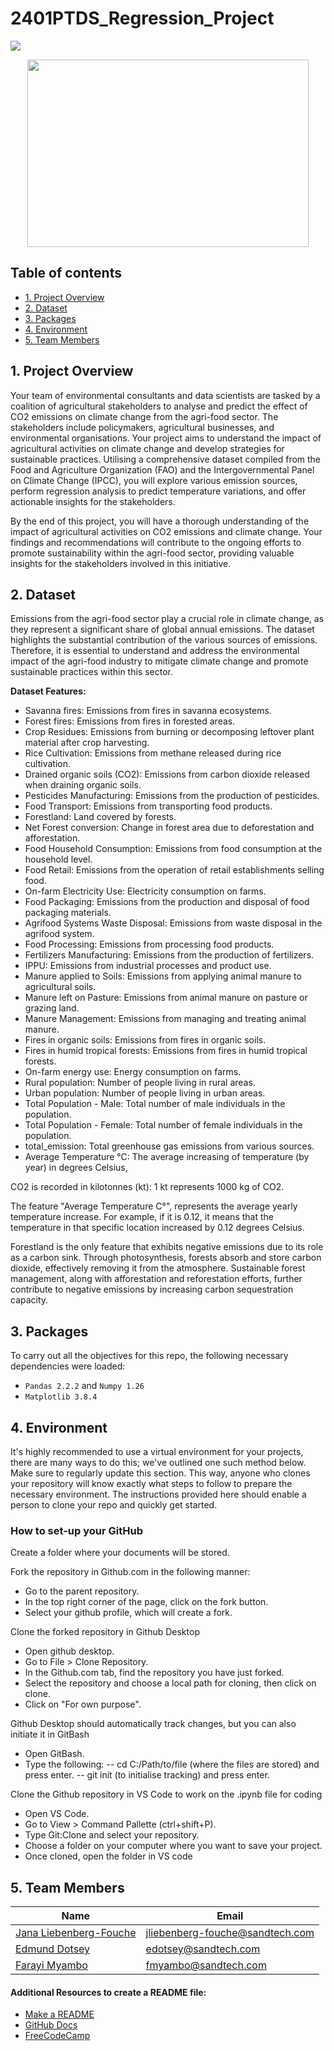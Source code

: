 # 2401PTDS_Regression_Project

![](https://img.shields.io/badge/Python-3776AB.svg?style=for-the-badge&logo=Python&logoColor=white)

<div id="main image" align="center">
  <img src="https://github.com/marcmarais/2401FTDS_Regression_Project/blob/main/agri_image.png" width="450" height="300" alt=""/>
</div>

## Table of contents
* [1. Project Overview](#project-description)
* [2. Dataset](#dataset)
* [3. Packages](#packages)
* [4. Environment](#environment)
* [5. Team Members](#team-members)

## 1. Project Overview <a class="anchor" id="project-description"></a>
Your team of environmental consultants and data scientists are tasked by a coalition of agricultural stakeholders to analyse and predict the effect of CO2 emissions on climate change from the agri-food sector. The stakeholders include policymakers, agricultural businesses, and environmental organisations. Your project aims to understand the impact of agricultural activities on climate change and develop strategies for sustainable practices. Utilising a comprehensive dataset compiled from the Food and Agriculture Organization (FAO) and the Intergovernmental Panel on Climate Change (IPCC), you will explore various emission sources, perform regression analysis to predict temperature variations, and offer actionable insights for the stakeholders.

By the end of this project, you will have a thorough understanding of the impact of agricultural activities on CO2 emissions and climate change. Your findings and recommendations will contribute to the ongoing efforts to promote sustainability within the agri-food sector, providing valuable insights for the stakeholders involved in this initiative.

## 2. Dataset <a class="anchor" id="dataset"></a>
Emissions from the agri-food sector play a crucial role in climate change, as they represent a significant share of global annual emissions. The dataset highlights the substantial contribution of the various sources of emissions. Therefore, it is essential to understand and address the environmental impact of the agri-food industry to mitigate climate change and promote sustainable practices within this sector.

**Dataset Features:**
- Savanna fires: Emissions from fires in savanna ecosystems.
- Forest fires: Emissions from fires in forested areas.
- Crop Residues: Emissions from burning or decomposing leftover plant material after crop harvesting.
- Rice Cultivation: Emissions from methane released during rice cultivation.
- Drained organic soils (CO2): Emissions from carbon dioxide released when draining organic soils.
- Pesticides Manufacturing: Emissions from the production of pesticides.
- Food Transport: Emissions from transporting food products.
- Forestland: Land covered by forests.
- Net Forest conversion: Change in forest area due to deforestation and afforestation.
- Food Household Consumption: Emissions from food consumption at the household level.
- Food Retail: Emissions from the operation of retail establishments selling food.
- On-farm Electricity Use: Electricity consumption on farms.
- Food Packaging: Emissions from the production and disposal of food packaging materials.
- Agrifood Systems Waste Disposal: Emissions from waste disposal in the agrifood system.
- Food Processing: Emissions from processing food products.
- Fertilizers Manufacturing: Emissions from the production of fertilizers.
- IPPU: Emissions from industrial processes and product use.
- Manure applied to Soils: Emissions from applying animal manure to agricultural soils.
- Manure left on Pasture: Emissions from animal manure on pasture or grazing land.
- Manure Management: Emissions from managing and treating animal manure.
- Fires in organic soils: Emissions from fires in organic soils.
- Fires in humid tropical forests: Emissions from fires in humid tropical forests.
- On-farm energy use: Energy consumption on farms.
- Rural population: Number of people living in rural areas.
- Urban population: Number of people living in urban areas.
- Total Population - Male: Total number of male individuals in the population.
- Total Population - Female: Total number of female individuals in the population.
- total_emission: Total greenhouse gas emissions from various sources.
- Average Temperature °C: The average increasing of temperature (by year) in degrees Celsius,
 

CO2 is recorded in kilotonnes (kt): 1 kt represents 1000 kg of CO2.

The feature "Average Temperature C°", represents the average yearly temperature increase. For example, if it is 0.12, it means that the temperature in that specific location increased by 0.12 degrees Celsius.

Forestland is the only feature that exhibits negative emissions due to its role as a carbon sink. Through photosynthesis, forests absorb and store carbon dioxide, effectively removing it from the atmosphere. Sustainable forest management, along with afforestation and reforestation efforts, further contribute to negative emissions by increasing carbon sequestration capacity.

## 3. Packages <a class="anchor" id="packages"></a>

To carry out all the objectives for this repo, the following necessary dependencies were loaded:
+ `Pandas 2.2.2` and `Numpy 1.26`
+ `Matplotlib 3.8.4`
 

## 4. Environment <a class="anchor" id="environment"></a>

It's highly recommended to use a virtual environment for your projects, there are many ways to do this; we've outlined one such method below. Make sure to regularly update this section. This way, anyone who clones your repository will know exactly what steps to follow to prepare the necessary environment. The instructions provided here should enable a person to clone your repo and quickly get started.

### How to set-up your GitHub

Create a folder where your documents will be stored.

Fork the repository in Github.com in the following manner:
- Go to the parent repository.
- In the top right corner of the page, click on the fork button.
- Select your github profile, which will create a fork.

Clone the forked repository in Github Desktop
- Open github desktop.
- Go to File > Clone Repository.
- In the Github.com tab, find the repository you have just forked.
- Select the repository and choose a local path for cloning, then click on clone.
- Click on "For own purpose".

Github Desktop should automatically track changes, but you can also initiate it in GitBash
- Open GitBash.
- Type the following:
-- cd C:/Path/to/file (where the files are stored) and press enter.
-- git init (to initialise tracking) and press enter.

Clone the Github repository in VS Code to work on the .ipynb file for coding
- Open VS Code.
- Go to View > Command Pallette (ctrl+shift+P).
- Type Git:Clone and select your repository.
- Choose a folder on your computer where you want to save your project.
- Once cloned, open the folder in VS code


## 5. Team Members<a class="anchor" id="team-members"></a>

| Name                                                                                        |  Email              
|---------------------------------------------------------------------------------------------|--------------------             
| [Jana Liebenberg-Fouche](https://github.com/Jana-Liebenberg)                                | jliebenberg-fouche@sandtech.com
| [Edmund Dotsey](https://github.com/Edotsey)                                                 | edotsey@sandtech.com
| [Farayi Myambo](https://github.com/Farayi-Explore)                                          | fmyambo@sandtech.com



#### Additional Resources to create a README file:
- [Make a README](https://www.makeareadme.com/)
- [GitHub Docs](https://docs.github.com/en/repositories/managing-your-repositorys-settings-and-features/customizing-your-repository/about-readmes)
- [FreeCodeCamp](https://www.freecodecamp.org/news/how-to-write-a-good-readme-file/)
